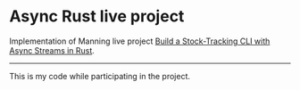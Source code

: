 # Async Rust live project

Implementation of Manning live project [Build a Stock-Tracking CLI with Async Streams in Rust](https://www.manning.com/liveprojectseries/async-streams-in-rust-ser).

--- 

This is my code while participating in the project.
